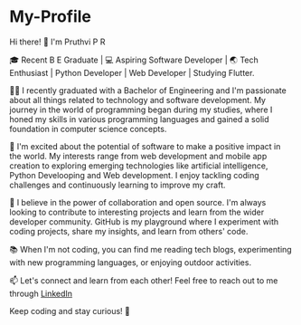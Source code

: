 # My-Profile

Hi there! 👋 I'm Pruthvi P R

🎓 Recent B E Graduate | 💻 Aspiring Software Developer | 🌏 Tech Enthusiast | Python Developer | Web Developer | Studying Flutter.

👨‍🎓 I recently graduated with a Bachelor of Engineering and I'm passionate about all things related to technology and software development. My journey in the world of programming began during my studies, where I honed my skills in various programming languages and gained a solid foundation in computer science concepts.

🚀 I'm excited about the potential of software to make a positive impact in the world. My interests range from web development and mobile app creation to exploring emerging technologies like artificial intelligence, Python Develooping and Web development. I enjoy tackling coding challenges and continuously learning to improve my craft.

🌱 I believe in the power of collaboration and open source. I'm always looking to contribute to interesting projects and learn from the wider developer community. GitHub is my playground where I experiment with coding projects, share my insights, and learn from others' code.

📚 When I'm not coding, you can find me reading tech blogs, experimenting with new programming languages, or enjoying outdoor activities.

📫 Let's connect and learn from each other! Feel free to reach out to me through [LinkedIn](https://www.linkedin.com/in/pruthvi-p-r/)

Keep coding and stay curious! 🚀
